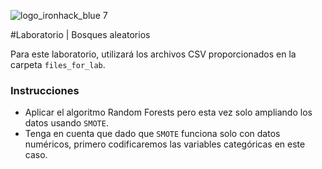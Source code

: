 ![logo_ironhack_blue 7](https://user-images.githubusercontent.com/23629340/40541063-a07a0a8a-601a-11e8-91b5-2f13e4e6b441.png)

#Laboratorio | Bosques aleatorios

Para este laboratorio, utilizará los archivos CSV proporcionados en la carpeta `files_for_lab`.

### Instrucciones

- Aplicar el algoritmo Random Forests pero esta vez solo ampliando los datos usando `SMOTE`.
- Tenga en cuenta que dado que `SMOTE` funciona solo con datos numéricos, primero codificaremos las variables categóricas en este caso.